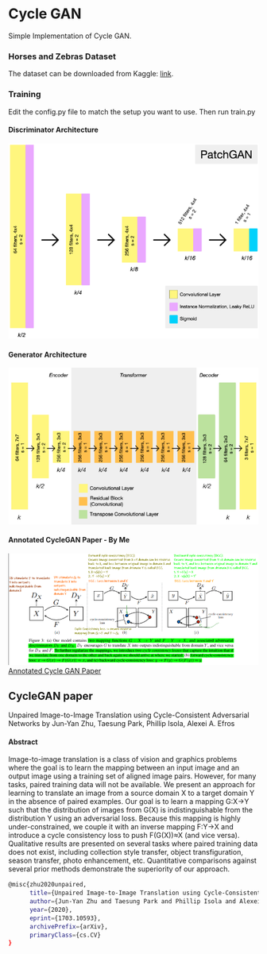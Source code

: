 # Cycle GAN

Simple Implementation of Cycle GAN.

### Horses and Zebras Dataset
The dataset can be downloaded from Kaggle: [link](https://www.kaggle.com/suyashdamle/cyclegan).

### Training
Edit the config.py file to match the setup you want to use. Then run train.py

#### Discriminator Architecture
![](images/discriminator.png)

#### Generator Architecture
![](images/gen_arch.png)


#### Annotated CycleGAN Paper - By Me
![](images/annotate_Cycle_gan.png)
[Annotated Cycle GAN Paper](https://github.com/sushant097/annotated_research_papers/blob/master/GANs/cycleGAN-2017.pdf)

## CycleGAN paper
Unpaired Image-to-Image Translation using Cycle-Consistent Adversarial Networks by Jun-Yan Zhu, Taesung Park, Phillip Isola, Alexei A. Efros

#### Abstract
Image-to-image translation is a class of vision and graphics problems where the goal is to learn the mapping between an input image and an output image using a training set of aligned image pairs. 
However, for many tasks, paired training data will not be available. We present an approach for learning to translate an image from a source domain X to a target domain Y in the absence of paired examples. Our goal is to learn a mapping G:X→Y such that the distribution of images from G(X) is indistinguishable from the distribution Y using an adversarial loss. Because this mapping is highly under-constrained, we couple it with an inverse mapping F:Y→X and introduce a cycle consistency loss to push F(G(X))≈X (and vice versa).
Qualitative results are presented on several tasks where paired training data does not exist, including collection style transfer, object transfiguration, season transfer, photo enhancement, etc. Quantitative comparisons against several prior methods demonstrate the superiority of our approach.

```bash
@misc{zhu2020unpaired,
      title={Unpaired Image-to-Image Translation using Cycle-Consistent Adversarial Networks}, 
      author={Jun-Yan Zhu and Taesung Park and Phillip Isola and Alexei A. Efros},
      year={2020},
      eprint={1703.10593},
      archivePrefix={arXiv},
      primaryClass={cs.CV}
}
```